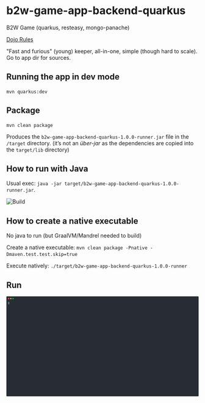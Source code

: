 # b2w-game-app-backend-quarkus

B2W Game (quarkus, resteasy, mongo-panache)

[Dojo Rules](https://github.com/msausu/b2w-game-app-backend-java/blob/master/app/game-planet-service-api/src/site/markdown/specs.md)

"Fast and furious" (young) keeper, all-in-one, simple (though hard to scale). Go to app dir for sources.

## Running the app in dev mode

```
mvn quarkus:dev
```

## Package 

```
mvn clean package
```

Produces the `b2w-game-app-backend-quarkus-1.0.0-runner.jar` file in the `/target` directory.
(it’s not an _über-jar_ as the dependencies are copied into the `target/lib` directory)

## How to run with Java

Usual exec: `java -jar target/b2w-game-app-backend-quarkus-1.0.0-runner.jar`.

![Build](./data/b2w-game-test.gif)

## How to create a native executable

No java to run (but GraalVM/Mandrel needed to build)

Create a native executable: `mvn clean package -Pnative -Dmaven.test.test.skip=true`

Execute natively: `./target/b2w-game-app-backend-quarkus-1.0.0-runner`

## Run

![Console](./data/b2w-game.svg)

